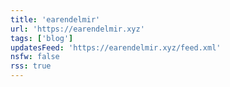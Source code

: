 ```yaml
---
title: 'earendelmir'
url: 'https://earendelmir.xyz'
tags: ['blog']
updatesFeed: 'https://earendelmir.xyz/feed.xml'
nsfw: false
rss: true
---
```

